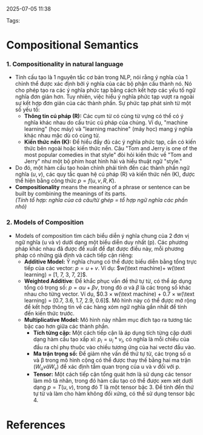 2025-07-05 11:38


Tags:

# Compositional Semantics
### 1. Compositionality in natural language 
- Tính cấu tạo là 1 nguyên tắc cơ bản trong NLP, nói rằng ý nghĩa của 1 chỉnh thể được xác định bởi ý nghĩa của các bộ phận cấu thành nó. Nó cho phép tạo ra các ý nghĩa phức tạp bằng cách kết hợp các yếu tố ngữ nghĩa đơn giản hơn. Tuy nhiên, việc hiểu ý nghĩa phức tạp vượt ra ngoài sự kết hợp đơn giản của các thành phần. Sự phức tạp phát sinh từ một số yếu tố:
	- **Thông tin cú pháp (R):** Các cụm từ có cùng từ vựng có thể có ý nghĩa khác nhau do cấu trúc cú pháp của chúng. Ví dụ, "machine learning" (học máy) và "learning machine" (máy học) mang ý nghĩa khác nhau mặc dù có cùng từ.
	- **Kiến thức nền (K):** Để hiểu đầy đủ các ý nghĩa phức tạp, cần có kiến thức bên ngoài hoặc kiến thức nền. Câu "Tom and Jerry is one of the most popular comedies in that style" đòi hỏi kiến thức về "Tom and Jerry" như một bộ phim hoạt hình hài và hiểu thuật ngữ "style."
- Do đó, một hàm cấu tạo hoàn chỉnh phải tính đến các thành phần ngữ nghĩa $(u, v)$, các quy tắc quan hệ cú pháp (R) và kiến thức nền (K), được thể hiện bằng công thức $p = f(u, v, R, K).$
- **Compositionality** means the meaning of a phrase or sentence can be built by combining the meanings of its parts.  
	_(Tính tổ hợp: nghĩa của cả câu/từ ghép = tổ hợp ngữ nghĩa các phần nhỏ)_
### 2. Models of Composition 
- Models of composition tìm cách biểu diễn ý nghĩa chung của 2 đơn vị ngữ nghĩa (u và v) dưới dạng một biểu diễn duy nhất (p). Các phương pháp khác nhau đã được đề xuất để đạt được điều này, mỗi phương pháp có những giả định và cách tiếp cận riêng:
	- **Additive Model:** Ý nghĩa chung có thể được biểu diễn bằng tổng trực tiếp của các vector: $p = u + v$. Ví dụ: $w(\text machine)+ w(\text learning) = [1, 7, 3, 7, 2]$.
	- **Weighted Additive**: Để khắc phục vấn đề thứ tự từ, có thể áp dụng tổng có trọng số: $p = \alpha u + \beta v$, trong đó $\alpha$ và $\beta$ là các trọng số khác nhau cho từng vector. Ví dụ, $0.3 × w(\text machine) + 0.7 × w(\text learning) = [0.7, 3.6, 1.7, 2.9, 0.6]$. Mô hình này có thể được mở rộng để kết hợp thông tin về các hàng xóm ngữ nghĩa gần nhất để tính đến kiến thức trước.
	- **Multiplicative Model:** Mô hình này nhằm mục đích tạo ra tương tác bậc cao hơn giữa các thành phần.
		- **Tích từng cặp:** Một cách tiếp cận là áp dụng tích từng cặp dưới dạng hàm cấu tạo xấp xỉ: $p_i = u_i * v_i$, có nghĩa là mỗi chiều của đầu ra chỉ phụ thuộc vào chiều tương ứng của hai vectơ đầu vào.
		- **Ma trận trọng số:** Để giảm nhẹ vấn đề thứ tự từ, các trọng số α và β trong mô hình cộng có thể được thay thế bằng hai ma trận $(W_u và W_v)$ để xác định tầm quan trọng của u và v đối với p.
		- **Tensor:** Một cách tiếp cận tổng quát hơn là sử dụng các tensor làm mô tả nhân, trong đó hàm cấu tạo có thể được xem xét dưới dạng $p = T(u, v)$, trong đó T là một tensor bậc 3. Để tính đến thứ tự từ và làm cho hàm không đối xứng, có thể sử dụng tensor bậc 4.
# References
